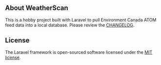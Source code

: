 ## About WeatherScan

This is a hobby project built with Laravel to pull Environment Canada ATOM feed data into a local database. Please review the [CHANGELOG](https://github.com/Tychis/weatherscan/blob/master/CHANGELOG.md). 

## License

The Laravel framework is open-sourced software licensed under the [MIT license](https://opensource.org/licenses/MIT).
